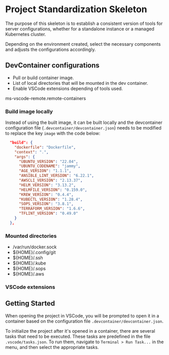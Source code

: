 # Project Standardization Skeleton

The purpose of this skeleton is to establish a consistent version of tools for server configurations, whether for a standalone instance or a managed Kubernetes cluster.

Depending on the environment created, select the necessary components and adjusts the configurations accordingly.

## DevContainer configurations

* Pull or build container image.
* List of local directories that will be mounted in the dev container.
* Enable VSCode extensions depending of tools used.

ms-vscode-remote.remote-containers

### Build image locally

Instead of using the built image, it can be built locally and the devcontainer configuration file (`.devcontainer/devcontainer.json`) needs to be modified to replace the key `image` with the code below:

```json
  "build": {
    "dockerfile": "Dockerfile",
    "context": ".",
    "args": {
      "UBUNTU_VERSION": "22.04",
      "UBUNTU_CODENAME": "jammy",
      "AGE_VERSION": "1.1.1",
      "ANSIBLE_LINT_VERSION": "6.22.1",
      "AWSCLI_VERSION": "2.13.37",
      "HELM_VERSION": "3.13.2",
      "HELMFILE_VERSION": "0.159.0",
      "KREW_VERSION": "0.4.4",
      "KUBECTL_VERSION": "1.28.4",
      "SOPS_VERSION": "3.8.1",
      "TERRAFORM_VERSION": "1.6.6",
      "TFLINT_VERSION": "0.49.0"
    }
  },
```

### Mounted directories

* /var/run/docker.sock
* ${HOME}/.config/git
* ${HOME}/.ssh
* ${HOME}/.kube
* ${HOME}/.sops
* ${HOME}/.aws

### VSCode extensions

## Getting Started

When opening the project in VSCode, you will be prompted to open it in a container based on the configuration file `.devcontainer/devcontainer.json`.

To initialize the project after it's opened in a container, there are several tasks that need to be executed. These tasks are predefined in the file `.vscode/tasks.json`. To run them, navigate to `Terminal > Run Task...` in the menu, and then select the appropriate tasks.

